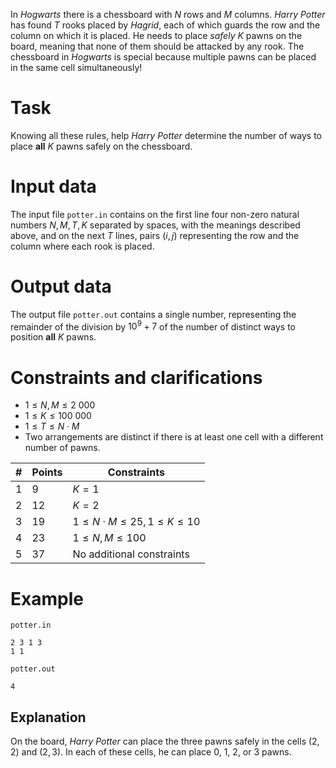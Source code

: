 In *Hogwarts* there is a chessboard with $N$ rows and $M$ columns. *Harry Potter* has found $T$ rooks placed by *Hagrid*, each of which guards the row and the column on which it is placed. He needs to place *safely* $K$ pawns on the board, meaning that none of them should be attacked by any rook. The chessboard in *Hogwarts* is special because multiple pawns can be placed in the same cell simultaneously!

# Task

Knowing all these rules, help *Harry Potter* determine the number of ways to place **all** $K$ pawns safely on the chessboard.

# Input data

The input file `potter.in` contains on the first line four non-zero natural numbers $N, M, T, K$ separated by spaces, with the meanings described above, and on the next $T$ lines, pairs $(i, j)$ representing the row and the column where each rook is placed.

# Output data

The output file `potter.out` contains a single number, representing the remainder of the division by $10^9+7$ of the number of distinct ways to position **all** $K$ pawns.

# Constraints and clarifications

* $1 \leq N, M \leq 2 \ 000$
* $1 \leq K \leq 100 \ 000$
* $1 \leq T \leq N \cdot M$
* Two arrangements are distinct if there is at least one cell with a different number of pawns.

|#|Points|Constraints|
|-|-|--------|
|1|9|$K = 1$|
|2|12|$K = 2$|
|3|19|$1 \leq N \cdot M \leq 25, 1 \leq K \leq 10$|
|4|23|$1 \leq N, M \leq 100$|
|5|37|No additional constraints|

# Example

`potter.in`
```
2 3 1 3
1 1
```

`potter.out`
```
4
```

## Explanation

On the board, *Harry Potter* can place the three pawns safely in the cells $(2,2)$ and $(2,3)$. In each of these cells, he can place $0$, $1$, $2$, or $3$ pawns.